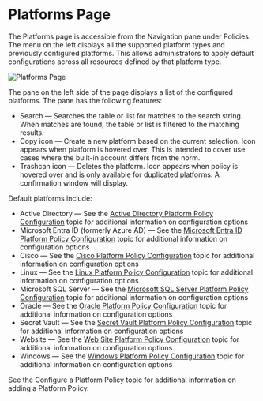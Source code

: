 # Platforms Page

The Platforms page is accessible from the Navigation pane under Policies. The menu on the left
displays all the supported platform types and previously configured platforms. This allows
administrators to apply default configurations across all resources defined by that platform type.

![Platforms Page](/img/product_docs/accessanalyzer/11.6/accessanalyzer/admin/hostdiscovery/wizard/activedirectory.webp)

The pane on the left side of the page displays a list of the configured platforms. The pane has the
following features:

- Search — Searches the table or list for matches to the search string. When matches are found, the
  table or list is filtered to the matching results.
- Copy icon — Create a new platform based on the current selection. Icon appears when platform is
  hovered over. This is intended to cover use cases where the built-in account differs from the
  norm.
- Trashcan icon — Deletes the platform. Icon appears when policy is hovered over and is only
  available for duplicated platforms. A confirmation window will display.

Default platforms include:

- Active Directory — See the
  [Active Directory Platform Policy Configuration](/docs/privilegesecure/4.1/administration/resources/platforms/active-directory.md)
  topic for additional information on configuration options
- Microsoft Entra ID (formerly Azure AD) — See the
  [Microsoft Entra ID Platform Policy Configuration](/docs/privilegesecure/4.1/administration/resources/platforms/entra-id.md)
  topic for additional information on configuration options
- Cisco — See the
  [Cisco Platform Policy Configuration](/docs/privilegesecure/4.1/administration/resources/platforms/cisco.md)
  topic for additional information on configuration options
- Linux — See the
  [Linux Platform Policy Configuration](/docs/privilegesecure/4.1/administration/resources/platforms/linux.md)
  topic for additional information on configuration options
- Microsoft SQL Server — See the
  [Microsoft SQL Server Platform Policy Configuration](/docs/privilegesecure/4.1/administration/resources/platforms/sql-server.md)
  topic for additional information on configuration options
- Oracle — See the
  [Oracle Platform Policy Configuration](/docs/privilegesecure/4.1/administration/resources/platforms/oracle.md)
  topic for additional information on configuration options
- Secret Vault — See the
  [Secret Vault Platform Policy Configuration](/docs/privilegesecure/4.1/administration/resources/platforms/secret-vaults.md)
  topic for additional information on configuration options
- Website — See the
  [Web Site Platform Policy Configuration](/docs/privilegesecure/4.1/administration/resources/platforms/websites.md)
  topic for additional information on configuration options
- Windows — See the
  [Windows Platform Policy Configuration](/docs/privilegesecure/4.1/administration/resources/platforms/windows.md)
  topic for additional information on configuration options

See the Configure a Platform Policy topic for additional information on adding a Platform Policy.
